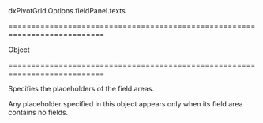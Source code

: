 <!--id-->dxPivotGrid.Options.fieldPanel.texts<!--/id-->
===========================================================================
<!--type-->Object<!--/type-->
===========================================================================

<!--shortDescription-->
Specifies the placeholders of the field areas.
<!--/shortDescription-->

<!--fullDescription-->
Any placeholder specified in this object appears only when its field area contains no fields.
<!--/fullDescription-->